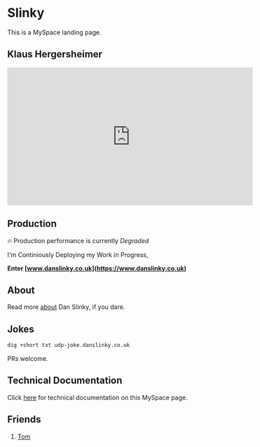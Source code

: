 # Slinky

This is a MySpace landing page.

## Klaus Hergersheimer	

<iframe width="560" height="315" src="https://www.youtube.com/embed/TcGUq53OXJc?si=-HF_EE1vSyAPNgv7&amp;clip=UgkxXDTG-KsrnbG0r2rfElML2bWChXObOOb-&amp;clipt=ENjxFhjb9Rc" title="YouTube video player" frameborder="0" allow="accelerometer; autoplay; clipboard-write; encrypted-media; gyroscope; picture-in-picture; web-share" allowfullscreen></iframe>

## Production

:fire: Production performance is currently *Degraded*

I'm Continiously Deploying my Work in Progress, 

**Enter [www.danslinky.co.uk](https://www.danslinky.co.uk)**

## About

Read more [about](https://www.danslinky.co.uk/) Dan Slinky, if you dare.

## Jokes

```sh
dig +short txt udp-joke.danslinky.co.uk
```

PRs welcome.

## Technical Documentation

Click [here](rtfm.md) for technical documentation on this MySpace page.

## Friends

 1. [Tom](https://en.wikipedia.org/wiki/Tom_Anderson)
